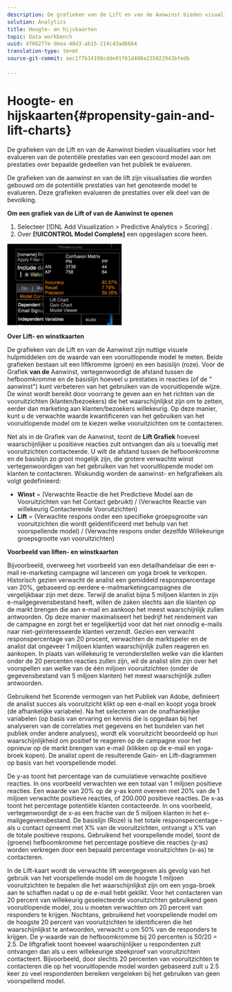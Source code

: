 ```yaml
---
description: De grafieken van de Lift en van de Aanwinst bieden visualisaties voor het evalueren van de potentiële prestaties van een gescoord model aan om prestaties over bepaalde gedeelten van het publiek te evalueren.
solution: Analytics
title: Hoogte- en hijskaarten
topic: Data workbench
uuid: 4f08277e-deea-48d3-ab15-214c43ad6664
translation-type: tm+mt
source-git-commit: aec1f7b14198cdde91f61d490a235022943bfedb

---
```



# Hoogte- en hijskaarten{#propensity-gain-and-lift-charts}

De grafieken van de Lift en van de Aanwinst bieden visualisaties voor het evalueren van de potentiële prestaties van een gescoord model aan om prestaties over bepaalde gedeelten van het publiek te evalueren.

De grafieken van de aanwinst en van de lift zijn visualisaties die worden gebouwd om de potentiële prestaties van het genoteerde model te evalueren. Deze grafieken evalueren de prestaties over elk deel van de bevolking.

**Om een grafiek van de Lift of van de Aanwinst te openen**

1. Selecteer [!DNL Add Visualization > Predictive Analytics > Scoring] .
1. Over **[!UICONTROL Model Complete]** een opgeslagen score heen.

![](assets/propensity_lift_gain_1.png)

**Over Lift- en winstkaarten**

De grafieken van de Lift en van de Aanwinst zijn nuttige visuele hulpmiddelen om de waarde van een vooruitlopende model te meten. Beide grafieken bestaan uit een liftkromme (groen) en een basislijn (roze). Voor de Grafiek **van de** Aanwinst, vertegenwoordigt de afstand tussen de hefboomkromme en de basislijn hoeveel u prestaties in reacties (of de &quot; aanwinst&quot;) kunt verbeteren van het gebruiken van de vooruitlopende wijze. De winst wordt bereikt door voorrang te geven aan en het richten van de vooruitzichten (klanten/bezoekers) die het waarschijnlijkst zijn om te zetten, eerder dan marketing aan klanten/bezoekers willekeurig. Op deze manier, kunt u de verwachte waarde kwantificeren van het gebruiken van het vooruitlopende model om te kiezen welke vooruitzichten om te contacteren.

Net als in de Grafiek van de Aanwinst, toont de **Lift Grafiek** hoeveel waarschijnlijker u positieve reacties zult ontvangen dan als u toevallig met vooruitzichten contacteerde. U wilt de afstand tussen de hefboomkromme en de basislijn zo groot mogelijk zijn, die grotere verwachte winst vertegenwoordigen van het gebruiken van het vooruitlopende model om klanten te contacteren. Wiskundig worden de aanwinst- en hefgrafieken als volgt gedefinieerd:

* **Winst** = (Verwachte Reactie die het Predictieve Model aan de Vooruitzichten van het Contact gebruikt) / (Verwachte Reactie van willekeurig Contacterende Vooruitzichten)
* **Lift** = (Verwachte respons onder een specifieke groepsgrootte van vooruitzichten die wordt geïdentificeerd met behulp van het voorspellende model) / (Verwachte respons onder dezelfde Willekeurige groepsgrootte van vooruitzichten)

**Voorbeeld van liften- en winstkaarten**

Bijvoorbeeld, overweeg het voorbeeld van een detailhandelaar die een e-mail re-marketing campagne wil lanceren om yoga broek te verkopen. Historisch gezien verwacht de analist een gemiddeld responspercentage van 20%, gebaseerd op eerdere e-mailmarketingcampagnes die vergelijkbaar zijn met deze. Terwijl de analist bijna 5 miljoen klanten in zijn e-mailgegevensbestand heeft, willen de zaken slechts aan die klanten op de markt brengen die aan e-mail en aankoop het meest waarschijnlijk zullen antwoorden. Op deze manier maximaliseert het bedrijf het rendement van de campagne en zorgt het er tegelijkertijd voor dat het niet onnodig e-mails naar niet-geïnteresseerde klanten verzendt. Gezien een verwacht responspercentage van 20 procent, verwachten de marktspeler en de analist dat ongeveer 1 miljoen klanten waarschijnlijk zullen reageren en aankopen. In plaats van willekeurig te veronderstellen welke van die klanten onder de 20 percenten reacties zullen zijn, wil de analist slim zijn over het voorspellen van welke van de één miljoen vooruitzichten (onder de gegevensbestand van 5 miljoen klanten) het meest waarschijnlijk zullen antwoorden.

Gebruikend het Scorende vermogen van het Publiek van Adobe, definieert de analist succes als vooruitzicht klikt op een e-mail en koopt yoga broek (de afhankelijke variabele). Na het selecteren van de onafhankelijke variabelen (op basis van ervaring en kennis die is opgedaan bij het analyseren van de correlaties met gegevens en het bundelen van het publiek onder andere analyses), wordt elk vooruitzicht beoordeeld op hun waarschijnlijkheid om positief te reageren op de campagne voor het opnieuw op de markt brengen van e-mail (klikken op de e-mail en yoga-broek kopen). De analist opent de resulterende Gain- en Lift-diagrammen op basis van het voorspellende model.

De y-as toont het percentage van de cumulatieve verwachte positieve reacties. In ons voorbeeld verwachten we een totaal van 1 miljoen positieve reacties. Een waarde van 20% op de y-as komt overeen met 20% van de 1 miljoen verwachte positieve reacties, of 200.000 positieve reacties. De x-as toont het percentage potentiële klanten contacteerde. In ons voorbeeld, vertegenwoordigt de x-as een fractie van de 5 miljoen klanten in het e-mailgegevensbestand. De basislijn (Roze) is het totale responspercentage - als u contact opneemt met X% van de vooruitzichten, ontvangt u X% van de totale positieve respons. Gebruikend het voorspellende model, toont de (groene) hefboomkromme het percentage positieve die reacties (y-as) worden verkregen door een bepaald percentage vooruitzichten (x-as) te contacteren.

In de Lift-kaart wordt de verwachte lift weergegeven als gevolg van het gebruik van het voorspellende model om de hoogste 1 miljoen vooruitzichten te bepalen die het waarschijnlijkst zijn om een yoga-broek aan te schaffen nadat u op de e-mail hebt geklikt. Voor het contacteren van 20 percent van willekeurig geselecteerde vooruitzichten gebruikend geen vooruitlopende model, zou u moeten verwachten om 20 percent van responders te krijgen. Nochtans, gebruikend het voorspellende model om de hoogste 20 percent van vooruitzichten te identificeren die het waarschijnlijkst te antwoorden, verwacht u om 50% van de responders te krijgen. De y-waarde van de hefboomkromme bij 20 percenten is 50/20 = 2.5. De liftgrafiek toont hoeveel waarschijnlijker u respondenten zult ontvangen dan als u een willekeurige steekproef van vooruitzichten contacteert. Bijvoorbeeld, door slechts 20 percenten van vooruitzichten te contacteren die op het vooruitlopende model worden gebaseerd zult u 2.5 keer zo veel respondenten bereiken vergeleken bij het gebruiken van geen voorspellend model.
